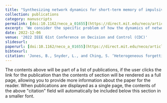 ```yaml
---
title: "Synthesizing network dynamics for short-term memory of impulsive inputs"
collection: publications
category: manuscripts
permalink: [doi:10.1162/neco_a_01655](https://direct.mit.edu/neco/article/36/5/1022/120321/Heterogeneous-Forgetting-Rates-and-Greedy)
excerpt: 'We consider the specific problem of how the dynamics of networks can enact a representation of input stimuli that is retained over time, i.e., a form of short-term memory. We utilize modeling and control-theoretic methods to approach these questions, treating the state trajectory of a dynamical system as an abstract memory trace of prior inputs.'
date: 2022-12-06
venue: '2022 IEEE 61st Conference on Decision and Control (CDC)'
slidesurl: 
paperurl: [doi:10.1162/neco_a_01655](https://direct.mit.edu/neco/article/36/5/1022/120321/Heterogeneous-Forgetting-Rates-and-Greedy)
bibtexurl: 
citation: 'Jones, B., Snyder, L., and Ching, S. ‘Heterogeneous forgetting rates and greedy allocation in slot-based memory networks promotes signal retention,’ Neural Computation, vol. 36, no. 5, pp. 1022–1040, May 2024. doi:10.1162/neco_a_01655'
---
```

The contents above will be part of a list of publications, if the user clicks the link for the publication than the contents of section will be rendered as a full page, allowing you to provide more information about the paper for the reader. When publications are displayed as a single page, the contents of the above "citation" field will automatically be included below this section in a smaller font.
